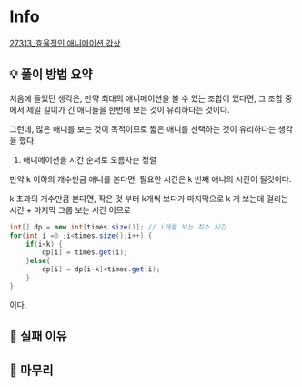 # Info
[27313_효율적인 애니메이션 감상](https://www.acmicpc.net/problem/27313)

## 💡 풀이 방법 요약
처음에 들었던 생각은, 만약 최대의 애니메이션을 볼 수 있는 조합이 있다면, 그 조합 중에서 제일 길이가 긴 애니들을 한번에 보는 것이 유리하다는 것이다.

그런데, 많은 애니를 보는 것이 목적이므로 짧은 애니를 선택하는 것이 유리하다는 생각을 했다.

1. 애니메이션을 시간 순서로 오름차순 정렬

만약 k 이하의 개수만큼 애니를 본다면, 필요한 시간은 k 번째 애니의 시간이 될것이다.

k 초과의 개수만큼 본다면, 작은 것 부터 k개씩 보다가 마지막으로 k 개 보는데 걸리는 시간 + 마지막 그룹 보는 시간 이므로 

```Java
int[] dp = new int[times.size()]; // i개를 보는 최소 시간
for(int i =0 ;i<times.size();i++) {
    if(i<k) {
        dp[i] = times.get(i);
    }else{
        dp[i] = dp[i-k]+times.get(i);
    }
}
```
이다.
## 👀 실패 이유

## 🙂 마무리

